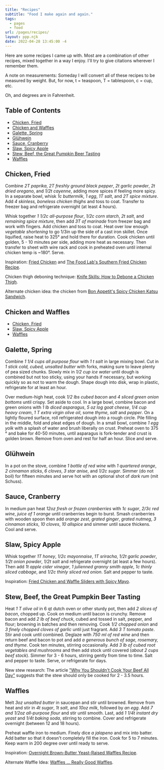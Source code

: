 ```yaml
---
title: "Recipes"
subtitle: "Food I make again and again."
tags:
  - pages
  - food
url: /pages/recipes/
layout: ppp.njk
date: 2022-04-28 13:45:00 -4
---
```


Here are some recipes I came up with. Most are a combination of other recipes, mixed together in a way I enjoy. I'll try to give citations wherever I remember them.

A note on measurements: Someday I will convert all of these recipes to be measured by weight. But, for now, t = teaspoon, T = tablespoon, c = cup, etc.

Oh, and degrees are in Fahrenheit.

<section>

## Table of Contents

- <a href="#fried-chicken">Chicken, Fried</a>
- <a href="#chicken-and-waffles">Chicken and Waffles</a>
- <a href="#spring-galette">Galette, Spring</a>
- <a href="#gluhwein">Glühwein</a>
- <a href="#cranberry-sauce">Sauce, Cranberry</a>
- <a href="#spicy-apple-slaw">Slaw, Spicy Apple</a>
- <a href="#beef-stew">Stew, Beef, the Great Pumpkin Beer Tasting</a>
- <a href="#waffles">Waffles</a>

</section>

<section>

<h2 id="fried-chicken">Chicken, Fried</h2>

Combine _2T paprika_, _2T freshly ground black pepper_, _2t garlic powder_, _2t dried oregano_, and _1/2t cayenne_, adding more spices if feeling more spicy. In a separate bowl, whisk _1c buttermilk_, _1 egg_, _1T salt_, and _2T spice mixture_. Add _4 skinless, boneless chicken thighs_ and toss to coat. Transfer to freezer bag and refrigerate overnight (at least 4 hours).

Whisk together _1 1/2c all-purpose flour_, _1/2c corn starch_, _2t salt_, and _remaining spice mixture_, then add _3T of marinade_ from freezer bag and work with fingers. Add chicken and toss to coat. Heat over low enough _vegetable shortening_ to go 1/3in up the side of a cast iron skillet. Once liquified, raise heat to 325° and hold there for duration. Cook chicken until golden, 5 - 10 minutes per side, adding more heat as necessary. Then transfer to sheet with wire rack and cook in preheated oven until internal chicken temp is ~180°. Serve.

<footer>

Inspiration: [Fried Chicken](http://www.foodnetwork.com/recipes/alton-brown/fried-chicken-recipe-1939165) and [The Food Lab's Southern Fried Chicken Recipe](http://www.seriouseats.com/recipes/2015/07/the-food-lab-southern-fried-chicken-recipe.html).

Chicken thigh deboning technique: [Knife Skills: How to Debone a Chicken Thigh](http://www.seriouseats.com/2014/04/knife-skills-how-to-debone-a-chicken-thigh.html).

Alternate chicken idea: the chicken from [Bon Appetit's Spicy Chicken Katsu Sandwich](https://www.bonappetit.com/recipe/spicy-chicken-katsu-sandwiches).

</footer>

</section>

<section>

<h2 id="chicken-and-waffles">Chicken and Waffles</h2>

- <a href="#fried-chicken">Chicken, Fried</a>
- <a href="#spicy-apple-slaw">Slaw, Spicy Apple</a>
- <a href="#waffles">Waffles</a>

</section>

<section>

<h2 id="spring-galette">Galette, Spring</h2>

Combine _1 1/4 cups all purpose flour_ with _1 t salt_ in large mixing bowl. Cut in _1 stick cold, cubed, unsalted butter_ with forks, making sure to leave plenty of pea sized chunks. Slowly mix in _1/2 cup ice water_ until dough is combined but not too sticky, using your hands if necessary, but working quickly so as not to warm the dough. Shape dough into disk, wrap in plastic, refrigerate for at least an hour.

Over medium-high heat, cook _1/2 lbs cubed bacon_ and _4 sliced green onion bottoms_ until crispy. Set aside to cool. In a large bowl, combine bacon and green onions with _1 lb diced asparagus_, _5 oz log goat cheese_, _1/4 cup heavy cream_, _1 T extra virgin olive oil_, some _thyme_, _salt_ and _pepper_. On a lightly floured surface, roll refrigerated dough into a rough circle. Pile filling in the middle, fold and pleat edges of dough. In a small bowl, combine _1 egg yolk_ with a splash of water and brush liberally on crust. Preheat oven to 375 ° and bake for 40-50 minutes, until asparagus is fork-tender and crust is golden brown. Remove from oven and rest for half an hour. Slice and serve.

</section>

<section>

<h2 id="gluhwein">Glühwein</h2>

In a pot on the stove, combine _1 bottle of red wine_ with _1 quartered orange_, _2 cinnamon sticks_, _6 cloves_, _3 star anise_, and _1/2c sugar_. Simmer (do not boil) for fifteen minutes and serve hot with an optional shot of _dark rum_ (mit Schuss).

</section>

<section>

<h2 id="cranberry-sauce">Sauce, Cranberry</h2>

In medium pan heat _12oz fresh or frozen cranberries_ with _1c sugar_, _2/3c red wine_, _juice of 1 orange_ until cranberries begin to burst. Smash cranberries with wooden spoon then add _orange zest_, _grated ginger_, _grated nutmeg_, _3 cinnamon sticks_, _10 cloves_, _10 allspice_ and simmer until sauce thickens. Cool and serve.

</section>

<section>

<h2 id="spicy-apple-slaw">Slaw, Spicy Apple</h2>

Whisk together _1T honey_, _1/2c mayonnaise_, _1T sriracha_, _1/2t garlic powder_, _1/2t onion powder_, _1/2t salt_ and refrigerate overnight (at least a few hours). Then add _1t apple cider vinegar_, _1 julienned granny smith apple_, _1c thinly sliced cabbage_, and _1/2c thinly sliced red onion_. Salt and pepper to taste.

<footer>

Inspiration: [Fried Chicken and Waffle Sliders with Spicy Mayo](http://www.foodnetwork.com/recipes/guy-fieri/fried-chicken-and-waffle-sliders-with-spicy-mayo-2307945).

</footer>

</section>

<section>

<h2 id="beef-stew">Stew, Beef, the Great Pumpkin Beer Tasting</h2>

Heat _1 T olive oil_ in 6 qt dutch oven or other sturdy pot, then add _2 slices of bacon_, chopped up. Cook on medium until bacon is crunchy. Remove bacon and add _2 lb of beef chuck_, cubed and tossed in salt, pepper, and flour; browning in batches and then removing. Cook _1/2 chopped onion_ and _3 finely chopped cloves of garlic_ until just fragrant. Add _3 T tomato paste_. Stir and cook until combined. Deglaze with _750 ml of red wine_ and then return beef and bacon to pot and add _a generous bunch of sage, rosemary, and thyme_. Cook ten minutes, stirring occasionally. Add _3 lb of cubed root vegetables and mushrooms_ and then add stock until covered (_about 2 cups beef stock_). Simmer for 3 - 6 hours, stirring gently from time to time. Salt and pepper to taste. Serve, or refrigerate for days.

<footer>

New stew research: The article ["Why You Shouldn't Cook Your Beef All Day"](http://www.seriouseats.com/2016/02/science-of-stew-why-long-cooking-is-bad-idea-overcook-beef.html) suggests that the stew should only be cooked for 2 - 3.5 hours.

</footer>

</section>

<section>

<h2 id="waffles">Waffles</h2>

Melt _3oz unsalted butter_ in saucepan and stir until browned. Remove from heat and stir in _4t sugar_, _1t salt_, and _10oz milk_, followed by _an egg_. Add _7 and 1/2oz all-purpose flour_ and stir until smooth. Last, add _1 1/4t instant dry yeast_ and _1/4t baking soda_, stirring to combine. Cover and refrigerate overnight (between 12 and 18 hours).

Preheat waffle iron to medium. Finely dice _a jalapeno_ and mix into batter. Add batter so that it doesn't completely fill the iron. Cook for 5 to 7 minutes. Keep warm in 200 degree over until ready to serve.

<footer>

Inspiration: [Overnight Brown-Butter Yeast-Raised Waffles Recipe](http://www.seriouseats.com/recipes/2016/04/brown-butter-yeast-raised-waffles-recipe.html).

Alternate Waffle Idea: [Waffles … Really Good Waffles](https://altonbrown.com/waffle-recipe/).

</footer>

</section>
